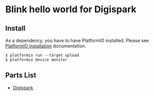 # Blink hello world for Digispark

## Install

As a dependency, you have to have PlatformIO installed. Please see [PlatformIO installation] documentation.

```
$ platformio run --target upload
$ platformio device monitor
```

## Parts List

* [Digispark]

[PlatformIO installation]: http://docs.platformio.org/en/latest/installation.html
[Digispark]: http://www.dx.com/p/micro-usb-interface-digispark-kickstarter-attiny85-development-board-378845#.WdqCtxdBrmE

